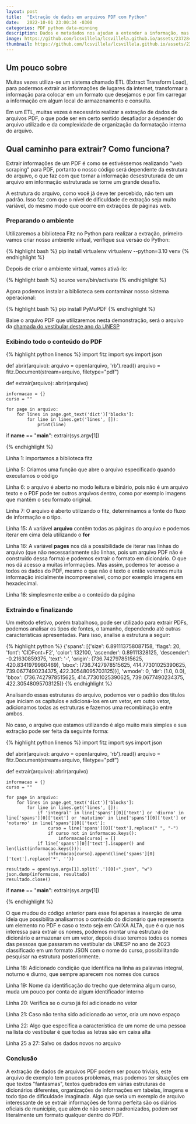 ```yaml
---
layout: post
title:  "Extração de dados em arquivos PDF com Python"
date:   2022-10-01 23:00:34 -0300
categories: PDF python data-minning
description: Dados e metadados nos ajudam a entender a informação, mas como extrair e estruturar?
image: https://github.com/lcsvillela/lcsvillela.github.io/assets/23728459/85b7b8d1-35a1-4970-a660-95cd39410e12 
thumbnail: https://github.com/lcsvillela/lcsvillela.github.io/assets/23728459/85b7b8d1-35a1-4970-a660-95cd39410e12
---
```


<h2>Um pouco sobre</h2>

Muitas vezes utiliza-se um sistema chamado ETL (Extract Transform Load), para podermos extrair
as informações de lugares da internet, transformar a informação para colocar em um formato
que desejamos e por fim carregar a informação em algum local de armazenamento e consulta.

Em um ETL, muitas vezes é necessário realizar a extração de dados de arquivos PDF, o que
pode ser em certo sentido desafiador a depender do arquivo utilizado e da complexidade
de organização da formatação interna do arquivo.

<h2>Qual caminho para extrair? Como funciona?</h2>

Extrair informações de um PDF é como se estivéssemos realizando
"web scraping" para PDF, portanto o nosso código será dependente da
estrutura do arquivo, o que faz com que tornar a informação desestruturada
de um arquivo em informação estruturada se torne um grande desafio.

A estrutura do arquivo, como você já deve ter percebido, não tem um padrão.
Isso faz com que o nível de dificuldade de extração seja muito variável,
do mesmo modo que ocorre em extrações de páginas web.

<h3>Preparando o ambiente</h3>

Utilizaremos a biblioteca Fitz no Python para realizar a extração, primeiro
vamos criar nosso ambiente virtual, verifique sua versão do Python:

{% highlight bash %}
pip install virtualenv
virtualenv --python=3.10 venv
{% endhighlight %}

Depois de criar o ambiente virtual, vamos ativá-lo:

{% highlight bash %}
source venv/bin/activate
{% endhighlight %}

Agora podemos instalar a biblioteca sem contaminar nosso
sistema operacional:

{% highlight bash %}
pip install PyMuPDF
{% endhighlight %}

Baixe o arquivo PDF que utilizaremos nesta demonstração, será o arquivo da
[chamada do vestibular deste ano da UNESP]

<h3>Exibindo todo o conteúdo do PDF</h3>

{% highlight python linenos %}
import fitz
import sys
import json

def abrir(arquivo):
    arquivo = open(arquivo, 'rb').read()
    arquivo = fitz.Document(stream=arquivo, filetype="pdf")

def extrair(arquivo):
    abrir(arquivo)

    informacao = {}
    curso = ""

    for page in arquivo:
        for lines in page.get_text('dict')['blocks']:
            for line in lines.get('lines', []):
                print(line)

if __name__ == "__main__":
    extrair(sys.argv[1])

{% endhighlight %}

Linha 1: importamos a biblioteca fitz


Linha 5: Criamos uma função que abre o arquivo especificado quando executamos o código 


Linha 6: o arquivo é aberto no modo leitura e binário, pois não é um
arquivo texto e o PDF pode ter outros arquivos dentro, como por exemplo
imagens que mantêm o seu formato original.


Linha 7: O arquivo é aberto utilizando o fitz, determinamos a fonte do
fluxo de informação e o tipo.


Linha 15: A variável __arquivo__ contêm todas as páginas do arquivo e podemos
iterar em cima dela utilizando o __for__


Linha 16: A variável __pages__ nos dá a possibilidade de iterar nas linhas
do arquivo (que não necessariamente são linhas, pois um arquivo PDF não é
construído dessa forma) e podemos extrair o formato em dicionário. O que nos
dá acesso a muitas informações.
Mas assim, podemos ter acesso a todos os dados do PDF, mesmo
o que não é texto e então veremos muita informação inicialmente
incompreensível, como por exemplo imagens em hexadecimal.


Linha 18: simplesmente exibe a o conteúdo da página


<h3>Extraindo e finalizando</h3>

Um método efetivo, porém trabalhoso, pode ser utilizado para extrair PDFs,
podemos analisar os tipos de fontes, o tamanho, dependendo
até outras características
apresentadas. Para isso, analise a estrutura a seguir:

{% highlight python %}
{'spans': [{'size': 6.891113758087158, 'flags': 20, 'font': 'CIDFont+F2', 'color': 132100, 'ascender': 0.89111328125, 'descender': -0.21630859375, 'text': '-', 'origin': (736.7427978515625, 420.8341979980469), 'bbox': (736.7427978515625, 414.77301025390625, 739.0677490234375, 422.30548095703125)}], 'wmode': 0, 'dir': (1.0, 0.0), 'bbox': (736.7427978515625, 414.77301025390625, 739.0677490234375, 422.30548095703125)}
{% endhighlight %}

Analisando essas estruturas do arquivo, podemos ver o padrão dos títulos que
iniciam os capítulos e adicioná-los em um vetor, em outro vetor, adicionamos
todas as estruturas e fazemos uma recombinação entre ambos.

No caso, o arquivo que estamos utilizando é algo muito mais simples e sua extração pode ser
feita da seguinte forma:

{% highlight python linenos %}
import fitz
import sys
import json

def abrir(arquivo):
    arquivo = open(arquivo, 'rb').read()
    arquivo = fitz.Document(stream=arquivo, filetype="pdf")
    
def extrair(arquivo):
    abrir(arquivo)

    informacao = {}
    curso = ""

    for page in arquivo:
        for lines in page.get_text('dict')['blocks']:
            for line in lines.get('lines', []):
                if 'integral' in line['spans'][0]['text'] or 'diurno' in line['spans'][0]['text'] or 'matutino' in line['spans'][0]['text'] or 'noturno' in line['spans'][0]['text']:
                    curso = line['spans'][0]['text'].replace(" ", "-")
                    if curso not in informacao.keys():
                        informacao[curso] = []
                if line['spans'][0]['text'].isupper() and len(list(informacao.keys())):
                    informacao[curso].append(line['spans'][0]['text'].replace('*', ''))

    resultado = open(sys.argv[1].split('.')[0]+".json", "w")
    json.dump(informacao, resultado)
    resultado.close()


if __name__ == "__main__":
    extrair(sys.argv[1])

{% endhighlight %}

O que mudou do código anterior para esse foi apenas a inserção de uma ideia que possibilita analisarmos
o conteúdo do dicionário que representa um elemento no PDF e caso o texto seja em CAIXA ALTA, que é o que nos
interessa para extrair os nomes, podemos montar uma estrutura de dicionário e armazenar em um vetor, depois disso
teremos todos os nomes das pessoas que passaram no vestibular da UNESP no ano de 2023 classificado em um
formato JSON com o nome do curso, possibilitando pesquisar na estrutura posteriormente.

Linha 18: Adicionado condição que identifica na linha as palavras integral, noturno e diurno, que sempre
aparecem nos nomes dos cursos

Linha 19: Nome da identificação do trecho que determina algum curso, muda um pouco por conta de
algum identificador interno

Linha 20: Verifica se o curso já foi adicionado no vetor

Linha 21: Caso não tenha sido adicionado ao vetor, cria um novo espaço

Linha 22: Algo que especifica a característica de um nome de uma pessoa na lista do vestibular é que todas
as letras são em caixa alta

Linha 25 a 27: Salvo os dados novos no arquivo


<h3>Conclusão</h3>

A extração de dados de arquivos PDF podem ser pouco triviais, este arquivo de exemplo tem poucos problemas, mas
podemos ter situações em que textos "fantasmas", textos quebrados em várias estruturas de dicionários diferentes,
organizações de informações em tabelas, imagens e todo tipo de dificuldade imaginada. Algo que seria um exemplo
de arquivo interessante de se extrair informações de forma perfeita são os diários oficiais de município, que
além de não serem padronizados, podem ser literalmente um formato qualquer dentro do PDF.

[BeautifulSoap]: https://beautiful-soup-4.readthedocs.io/en/latest/
[Quotes to Scrape]: https://quotes.toscrape.com/
[primeiro]: https://lcsvillela.github.io/nutrindo-se-da-internet-com-scrapy.html
[Americana]: https://lcsvillela.github.io/querido-diario-monitorando-governo-com-scrapy.html
[Araraquara]: https://lcsvillela.com/querido-diario-monitorando-governo-araraquara-com-scrapy.html
[este caso que criei]: https://lcsvillela.github.io/publicando-tweet-com-python.html
[JSON]: https://pt.wikipedia.org/wiki/JSON
[Scrapy]: https://pt.wikipedia.org/wiki/Scrapy
[aqui]: https://lcsvillela.github.io/nutrindo-se-da-internet-com-scrapy.html
[spider (aranha)]: https://pt.wikipedia.org/wiki/Rastreador_web
[Querido Diário]: https://queridodiario.ok.org.br/
[Open Knowledge Brasil]: https://ok.org.br/
[nesta colaboração]: https://github.com/okfn-brasil/querido-diario/issues/467
[assim ou assado, ou se é x ou y]: https://www.python.org/community/diversity/
[BeautifulSoap]: https://beautiful-soup-4.readthedocs.io/en/latest/
[Selenium]: https://selenium-python.readthedocs.io/
[vim]: https://pt.wikipedia.org/wiki/Vim
[URL]: https://pt.wikipedia.org/wiki/URL
[scrapy-splash]: https://github.com/scrapy-plugins/scrapy-splash
[processamento paralelo]: https://lcsvillela.github.io/bash-na-velocidade-da-luz.html
[explicação teórica]: https://towardsdatascience.com/web-scraping-with-scrapy-theoretical-understanding-f8639a25d9cd
[xpath]: https://pt.wikipedia.org/wiki/XPath
[vetor (array)]: https://pt.wikipedia.org/wiki/Arranjo_(computa%C3%A7%C3%A3o)
[oauth2]: https://oauth.net/2/
[chamada do vestibular deste ano da UNESP]: https://documento.vunesp.com.br/documento/stream/MTUxNjQ3OQ%3d%3d
